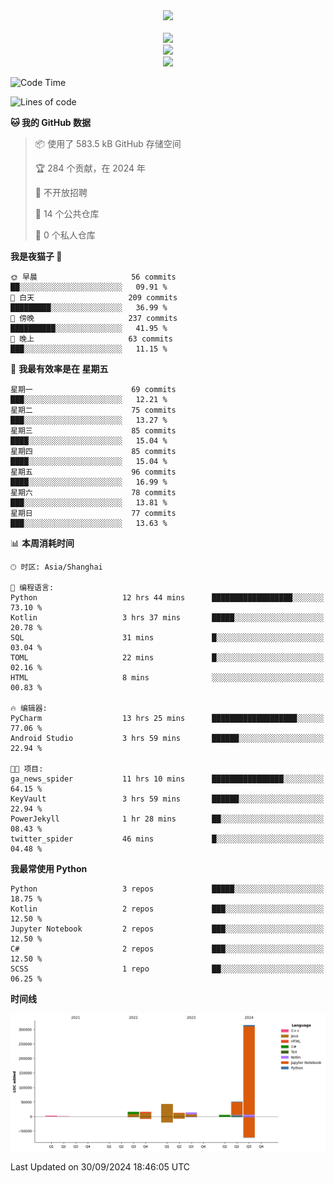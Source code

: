 <div align="center">
  <img src="https://readme-typing-svg.demolab.com?font=Zhi+Mang+Xing&size=40&pause=1000&color=000000&center=true&vCenter=true&lines=Baymax%E5%B0%8F%E6%8C%AF;Hello%20World"/><br/>
  <br/>
  <img src="https://skillicons.dev/icons?i=java,kotlin,python,c,cpp,html,css,javascript" /><br/>
  <img src="https://skillicons.dev/icons?i=spring,vue,pytorch,maven,gradle,mysql,sqlite,linux" /><br/>
  <img src="https://skillicons.dev/icons?i=idea,pycharm,webstorm,androidstudio,vscode,git,vim,md" /><br/>
</div>

<!--START_SECTION:waka-->
![Code Time](http://img.shields.io/badge/Code%20Time-298%20hrs%2031%20mins-blue)

![Lines of code](https://img.shields.io/badge/%E4%BB%8E%E3%80%8CHello%20World%E3%80%8D%E8%B5%B7%E6%88%91%E5%B7%B2%E7%BB%8F%E5%86%99%E4%BA%86-472.9%20thousand%20%E8%A1%8C%E4%BB%A3%E7%A0%81-blue)

**🐱 我的 GitHub 数据** 

> 📦  使用了 583.5 kB GitHub 存储空间 
 > 
> 🏆 284 个贡献，在 2024 年
 > 
> 🚫 不开放招聘
 > 
> 📜 14 个公共仓库 
 > 
> 🔑 0 个私人仓库 
 > 
**我是夜猫子 🦉** 

```text
🌞 早晨                     56 commits          ██░░░░░░░░░░░░░░░░░░░░░░░   09.91 % 
🌆 白天                     209 commits         █████████░░░░░░░░░░░░░░░░   36.99 % 
🌃 傍晚                     237 commits         ██████████░░░░░░░░░░░░░░░   41.95 % 
🌙 晚上                     63 commits          ███░░░░░░░░░░░░░░░░░░░░░░   11.15 % 
```
📅 **我最有效率是在 星期五** 

```text
星期一                      69 commits          ███░░░░░░░░░░░░░░░░░░░░░░   12.21 % 
星期二                      75 commits          ███░░░░░░░░░░░░░░░░░░░░░░   13.27 % 
星期三                      85 commits          ████░░░░░░░░░░░░░░░░░░░░░   15.04 % 
星期四                      85 commits          ████░░░░░░░░░░░░░░░░░░░░░   15.04 % 
星期五                      96 commits          ████░░░░░░░░░░░░░░░░░░░░░   16.99 % 
星期六                      78 commits          ███░░░░░░░░░░░░░░░░░░░░░░   13.81 % 
星期日                      77 commits          ███░░░░░░░░░░░░░░░░░░░░░░   13.63 % 
```


📊 **本周消耗时间** 

```text
🕑︎ 时区: Asia/Shanghai

💬 编程语言: 
Python                   12 hrs 44 mins      ██████████████████░░░░░░░   73.10 % 
Kotlin                   3 hrs 37 mins       █████░░░░░░░░░░░░░░░░░░░░   20.78 % 
SQL                      31 mins             █░░░░░░░░░░░░░░░░░░░░░░░░   03.04 % 
TOML                     22 mins             █░░░░░░░░░░░░░░░░░░░░░░░░   02.16 % 
HTML                     8 mins              ░░░░░░░░░░░░░░░░░░░░░░░░░   00.83 % 

🔥 编辑器: 
PyCharm                  13 hrs 25 mins      ███████████████████░░░░░░   77.06 % 
Android Studio           3 hrs 59 mins       ██████░░░░░░░░░░░░░░░░░░░   22.94 % 

🐱‍💻 项目: 
ga_news_spider           11 hrs 10 mins      ████████████████░░░░░░░░░   64.15 % 
KeyVault                 3 hrs 59 mins       ██████░░░░░░░░░░░░░░░░░░░   22.94 % 
PowerJekyll              1 hr 28 mins        ██░░░░░░░░░░░░░░░░░░░░░░░   08.43 % 
twitter_spider           46 mins             █░░░░░░░░░░░░░░░░░░░░░░░░   04.48 % 
```

**我最常使用 Python** 

```text
Python                   3 repos             █████░░░░░░░░░░░░░░░░░░░░   18.75 % 
Kotlin                   2 repos             ███░░░░░░░░░░░░░░░░░░░░░░   12.50 % 
Jupyter Notebook         2 repos             ███░░░░░░░░░░░░░░░░░░░░░░   12.50 % 
C#                       2 repos             ███░░░░░░░░░░░░░░░░░░░░░░   12.50 % 
SCSS                     1 repo              ██░░░░░░░░░░░░░░░░░░░░░░░   06.25 % 
```



**时间线**

![Lines of Code chart](https://raw.githubusercontent.com/Baymax104/Baymax104/main/assets/bar_graph.png)


 Last Updated on 30/09/2024 18:46:05 UTC
<!--END_SECTION:waka-->





